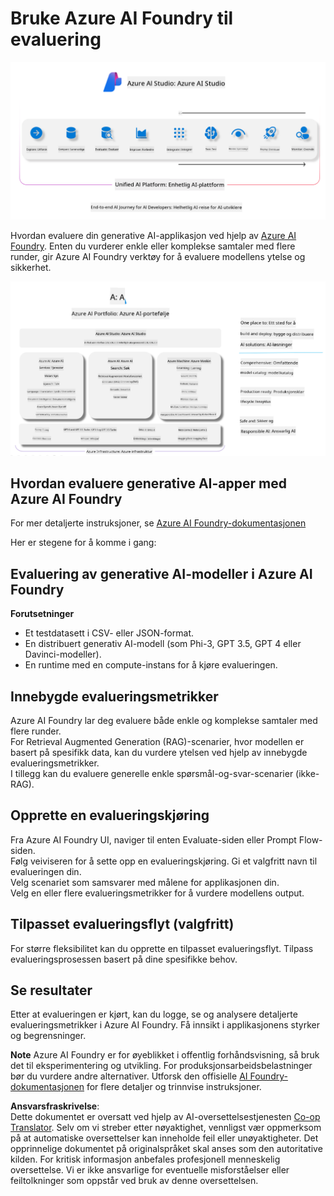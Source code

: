 <!--
CO_OP_TRANSLATOR_METADATA:
{
  "original_hash": "7b4235159486df4000e16b7b46ddfec3",
  "translation_date": "2025-07-16T22:31:57+00:00",
  "source_file": "md/01.Introduction/05/AIFoundry.md",
  "language_code": "no"
}
-->
# **Bruke Azure AI Foundry til evaluering**

![aistudo](../../../../../translated_images/AIFoundry.9e0b513e999a1c5aa227e4c7028b5ff9a6cb712e6613c696705445ee4ca8f35d.no.png)

Hvordan evaluere din generative AI-applikasjon ved hjelp av [Azure AI Foundry](https://ai.azure.com?WT.mc_id=aiml-138114-kinfeylo). Enten du vurderer enkle eller komplekse samtaler med flere runder, gir Azure AI Foundry verktøy for å evaluere modellens ytelse og sikkerhet.

![aistudo](../../../../../translated_images/AIPortfolio.69da59a8e1eaa70f2bab1836c11a69fc97e59f1b1b4154ce5e58bc589d278047.no.png)

## Hvordan evaluere generative AI-apper med Azure AI Foundry
For mer detaljerte instruksjoner, se [Azure AI Foundry-dokumentasjonen](https://learn.microsoft.com/azure/ai-studio/how-to/evaluate-generative-ai-app?WT.mc_id=aiml-138114-kinfeylo)

Her er stegene for å komme i gang:

## Evaluering av generative AI-modeller i Azure AI Foundry

**Forutsetninger**

- Et testdatasett i CSV- eller JSON-format.
- En distribuert generativ AI-modell (som Phi-3, GPT 3.5, GPT 4 eller Davinci-modeller).
- En runtime med en compute-instans for å kjøre evalueringen.

## Innebygde evalueringsmetrikker

Azure AI Foundry lar deg evaluere både enkle og komplekse samtaler med flere runder.  
For Retrieval Augmented Generation (RAG)-scenarier, hvor modellen er basert på spesifikk data, kan du vurdere ytelsen ved hjelp av innebygde evalueringsmetrikker.  
I tillegg kan du evaluere generelle enkle spørsmål-og-svar-scenarier (ikke-RAG).

## Opprette en evalueringskjøring

Fra Azure AI Foundry UI, naviger til enten Evaluate-siden eller Prompt Flow-siden.  
Følg veiviseren for å sette opp en evalueringskjøring. Gi et valgfritt navn til evalueringen din.  
Velg scenariet som samsvarer med målene for applikasjonen din.  
Velg en eller flere evalueringsmetrikker for å vurdere modellens output.

## Tilpasset evalueringsflyt (valgfritt)

For større fleksibilitet kan du opprette en tilpasset evalueringsflyt. Tilpass evalueringsprosessen basert på dine spesifikke behov.

## Se resultater

Etter at evalueringen er kjørt, kan du logge, se og analysere detaljerte evalueringsmetrikker i Azure AI Foundry. Få innsikt i applikasjonens styrker og begrensninger.

**Note** Azure AI Foundry er for øyeblikket i offentlig forhåndsvisning, så bruk det til eksperimentering og utvikling. For produksjonsarbeidsbelastninger bør du vurdere andre alternativer. Utforsk den offisielle [AI Foundry-dokumentasjonen](https://learn.microsoft.com/azure/ai-studio/?WT.mc_id=aiml-138114-kinfeylo) for flere detaljer og trinnvise instruksjoner.

**Ansvarsfraskrivelse**:  
Dette dokumentet er oversatt ved hjelp av AI-oversettelsestjenesten [Co-op Translator](https://github.com/Azure/co-op-translator). Selv om vi streber etter nøyaktighet, vennligst vær oppmerksom på at automatiske oversettelser kan inneholde feil eller unøyaktigheter. Det opprinnelige dokumentet på originalspråket skal anses som den autoritative kilden. For kritisk informasjon anbefales profesjonell menneskelig oversettelse. Vi er ikke ansvarlige for eventuelle misforståelser eller feiltolkninger som oppstår ved bruk av denne oversettelsen.